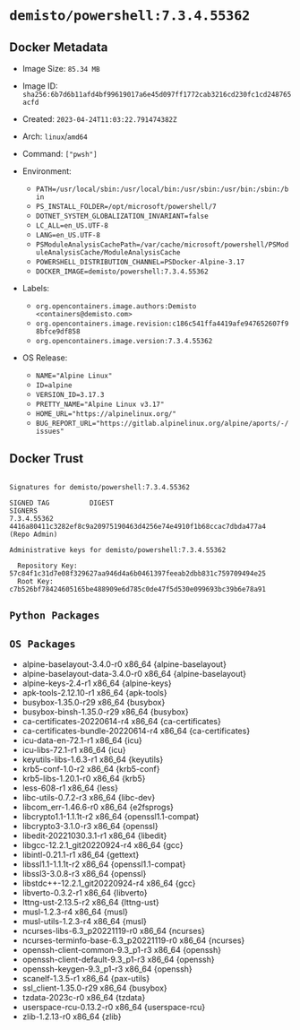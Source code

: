# `demisto/powershell:7.3.4.55362`
## Docker Metadata
- Image Size: `85.34 MB`
- Image ID: `sha256:6b7d6b11afd4bf99619017a6e45d097ff1772cab3216cd230fc1cd248765acfd`
- Created: `2023-04-24T11:03:22.791474382Z`
- Arch: `linux`/`amd64`
- Command: `["pwsh"]`
- Environment:
  - `PATH=/usr/local/sbin:/usr/local/bin:/usr/sbin:/usr/bin:/sbin:/bin`
  - `PS_INSTALL_FOLDER=/opt/microsoft/powershell/7`
  - `DOTNET_SYSTEM_GLOBALIZATION_INVARIANT=false`
  - `LC_ALL=en_US.UTF-8`
  - `LANG=en_US.UTF-8`
  - `PSModuleAnalysisCachePath=/var/cache/microsoft/powershell/PSModuleAnalysisCache/ModuleAnalysisCache`
  - `POWERSHELL_DISTRIBUTION_CHANNEL=PSDocker-Alpine-3.17`
  - `DOCKER_IMAGE=demisto/powershell:7.3.4.55362`
- Labels:
  - `org.opencontainers.image.authors:Demisto <containers@demisto.com>`
  - `org.opencontainers.image.revision:c186c541ffa4419afe947652607f98bfce9df858`
  - `org.opencontainers.image.version:7.3.4.55362`

- OS Release:
  - `NAME="Alpine Linux"`
  - `ID=alpine`
  - `VERSION_ID=3.17.3`
  - `PRETTY_NAME="Alpine Linux v3.17"`
  - `HOME_URL="https://alpinelinux.org/"`
  - `BUG_REPORT_URL="https://gitlab.alpinelinux.org/alpine/aports/-/issues"`

## Docker Trust
```

Signatures for demisto/powershell:7.3.4.55362

SIGNED TAG          DIGEST                                                             SIGNERS
7.3.4.55362         4416a80411c3282ef8c9a20975190463d4256e74e4910f1b68ccac7dbda477a4   (Repo Admin)

Administrative keys for demisto/powershell:7.3.4.55362

  Repository Key:	57c84f1c31d7e08f329627aa946d4a6b0461397feeab2dbb831c759709494e25
  Root Key:	c7b526bf78424605165be488909e6d785c0de47f5d530e099693bc39b6e78a91

```

## `Python Packages`


## `OS Packages`

* alpine-baselayout-3.4.0-r0 x86_64 {alpine-baselayout}
* alpine-baselayout-data-3.4.0-r0 x86_64 {alpine-baselayout}
* alpine-keys-2.4-r1 x86_64 {alpine-keys}
* apk-tools-2.12.10-r1 x86_64 {apk-tools}
* busybox-1.35.0-r29 x86_64 {busybox}
* busybox-binsh-1.35.0-r29 x86_64 {busybox}
* ca-certificates-20220614-r4 x86_64 {ca-certificates}
* ca-certificates-bundle-20220614-r4 x86_64 {ca-certificates}
* icu-data-en-72.1-r1 x86_64 {icu}
* icu-libs-72.1-r1 x86_64 {icu}
* keyutils-libs-1.6.3-r1 x86_64 {keyutils}
* krb5-conf-1.0-r2 x86_64 {krb5-conf}
* krb5-libs-1.20.1-r0 x86_64 {krb5}
* less-608-r1 x86_64 {less}
* libc-utils-0.7.2-r3 x86_64 {libc-dev}
* libcom_err-1.46.6-r0 x86_64 {e2fsprogs}
* libcrypto1.1-1.1.1t-r2 x86_64 {openssl1.1-compat}
* libcrypto3-3.1.0-r3 x86_64 {openssl}
* libedit-20221030.3.1-r1 x86_64 {libedit}
* libgcc-12.2.1_git20220924-r4 x86_64 {gcc}
* libintl-0.21.1-r1 x86_64 {gettext}
* libssl1.1-1.1.1t-r2 x86_64 {openssl1.1-compat}
* libssl3-3.0.8-r3 x86_64 {openssl}
* libstdc++-12.2.1_git20220924-r4 x86_64 {gcc}
* libverto-0.3.2-r1 x86_64 {libverto}
* lttng-ust-2.13.5-r2 x86_64 {lttng-ust}
* musl-1.2.3-r4 x86_64 {musl}
* musl-utils-1.2.3-r4 x86_64 {musl}
* ncurses-libs-6.3_p20221119-r0 x86_64 {ncurses}
* ncurses-terminfo-base-6.3_p20221119-r0 x86_64 {ncurses}
* openssh-client-common-9.3_p1-r3 x86_64 {openssh}
* openssh-client-default-9.3_p1-r3 x86_64 {openssh}
* openssh-keygen-9.3_p1-r3 x86_64 {openssh}
* scanelf-1.3.5-r1 x86_64 {pax-utils}
* ssl_client-1.35.0-r29 x86_64 {busybox}
* tzdata-2023c-r0 x86_64 {tzdata}
* userspace-rcu-0.13.2-r0 x86_64 {userspace-rcu}
* zlib-1.2.13-r0 x86_64 {zlib}
